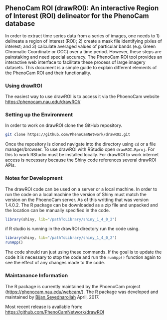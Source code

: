 ## PhenoCam ROI (drawROI): An interactive Region of Interest (ROI) delineator for the PhenoCam database

In order to extract time series data from a series of images, one needs to 1) delineate a region of interest (ROI); 2) create a mask file identifying pixles of interest; and 3) calculate averaged values of particular bands (e.g. Green Chromatic Coordinate or GCC) over a time period. However, these steps are painstaking and need special accuracy. The PhenoCam ROI tool provides an interactive web interface to facilitate these process of large imagery datasets. This document is a simple guide to explain different elements of the PhenoCam ROI and their functionality.

### Using drawROI
The easiest way to use drawROI is to access it via the PhoenoCam website
https://phenocam.nau.edu/drawROI/

### Setting up the Environment
In order to work on drawROI clone the GitHub repository. 

```bash
git clone https://github.com/PhenoCamNetwork/drawROI.git
```
Once the repository is cloned navigate into the directory using `cd` or a file manager/browser. To use drawROI with RStudio open `drawROI.Rproj`. For this to work RStudio must be installed locally. For drawROI to work internet access is necessary because the Shiny code references several drawROI APIs. 

### Notes for Development
The drawROI code can be used on a server or a local machine. In order to run the code on a local machine the version of Shiny must match the version on the PhoenoCam server. As of this writting that was version 1.4.0.2. The R package can be downloaded as a zip file and unpacked and the location can be manually specified in the code. 

```R
library(shiny, lib="/pathToLibrary/shiny_1_4_0_2")
```
if R studio is running in the drawROI directory run the code using.
```R
library(shiny, lib="/pathToLibrary/shiny_1_4_0_2")
runApp()
```

The code should run just using these commands. If the goal is to update the code it is necessary to stop the code and run the `runApp()` function again to see the effect of any changes made to the code. 


### Maintanance Information
The R package is currently maintained by the PhoenoCam project (https://phenocam.nau.edu/webcam/). 
The R package was developed and maintained by [Bijan Seyednarollah](https://github.com/bnasr) April, 2017.

Most recent release is available from: https://github.com/PhenoCamNetwork/drawROI
